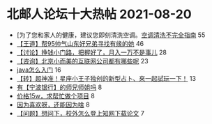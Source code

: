 # 北邮人论坛十大热帖 2021-08-20

- [为了您和家人的健康，建议您即刻清洗空调。[空调清洗不完全指南](https://bbs.byr.cn/article/Picture/3297202) 55
- [【王道】帮95帅气山东好兄弟寻找有缘的她](https://bbs.byr.cn/article/Friends/2002778) 46
- [【讨论】挣钱小门路，把握好了，月入一万不是事儿](https://bbs.byr.cn/article/Talking/6295614) 28
- [【咨询】北京小而美的互联网公司都有哪些呢](https://bbs.byr.cn/article/WorkLife/1172018) 23
- [java怎么入门](https://bbs.byr.cn/article/Java/65852) 16
- [【转】超神准！星座小王子独创的新型占卜、來一起試玩一下！](https://bbs.byr.cn/article/Constellations/326533) 13
- [有【宁波银行】的师兄师姐吗](https://bbs.byr.cn/article/Job/2139753) 8
- [价格15w，求帮忙做个项目](https://bbs.byr.cn/article/Entrepreneurship/27768) 8
- [因为喜欢呀，还能因为啥](https://bbs.byr.cn/article/Feeling/3176262) 8
- [【问题】想问下，校外怎么登上知网下载论文](https://bbs.byr.cn/article/Paper/45259) 7


